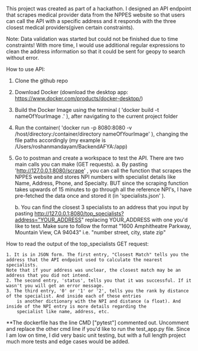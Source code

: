 This project was created as part of a hackathon. I designed an API endpoint that scrapes medical provider data 
from the NPPES website so that users  can call the API with a specific address and it responds with the three closest
medical providers(given certain constraints).


Note: Data validation was started but could  not be finished due to time constraints! With more time, I would use additional
regular expressions to clean the address information so that it could be sent for geopy to search without error.


How to use API:
1. Clone the github repo
2. Download Docker (download the desktop app: https://www.docker.com/products/docker-desktop/)
3. Build the Docker Image using the terminal ( 'docker build -t nameOfYourImage .' ), after navigating to the current project folder
4. Run the container( 'docker run -p 8080:8080 -v /host/directory:/container/directory nameOfYourImage' ), changing the file paths accordingly (my example is /Users/roshanmandayam/BackendAFYA:/app)
5. Go to postman and create a workspace to test the API. There are two main calls you can make (GET  requests).
    a. By pasting 'http://127.0.0.1:8080/scrape' , you can call the function that scrapes the NPPES website and stores NPI numbers with 
        specialist details like Name, Address, Phone, and Specialty. BUT since the scraping function takes upwards of 15 minutes
        to go through all the reference NPI's, I have pre-fetched the data once and stored it (in 'specialists.json' ).


   b. You can find the closest 3 specialists to an address that you input by pasting
        http://127.0.0.1:8080/top_specialists?address="YOUR_ADDRESS" replacing YOUR_ADDRESS with one you'd like to test.
        Make sure to follow the format "1600 Amphitheatre Parkway, Mountain View, CA 94043"
        i.e. "number street, city, state zip"


How to read the output of the top_specialists GET request:

    1. It is in JSON form. The first entry, "Closest Match" tells you the address that the API endpoint used to calculate the nearest specialists.
    Note that if your address was unclear, the closest match may be an address that you did not intend.
    2. The second entry, 'status', tells you that it was successful. If it wasn't you will get an error message.
    3. The third entry, '0' or '1' or '2', tells you the rank by distance of the specialist. And inside each of these entries
        is another dictionary with the NPI and distance (a float). And inside of the NPI entry is more details regarding the
        specialist like name, address, etc.

**The dockerfile has the line CMD ["pytest"] commented out. Uncomment and replace the other cmd line if  you'd like to run the test_app.py file. Since I am low on time, I did very basic unit testing, but with a full length project much more tests and edge cases would be added.





